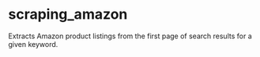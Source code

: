 # scraping_amazon
Extracts Amazon product listings from the first page of search results for a given keyword.
